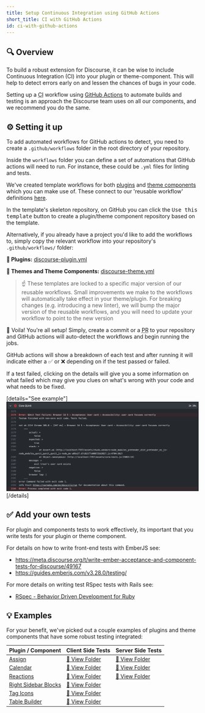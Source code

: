 ```yaml
---
title: Setup Continuous Integration using GitHub Actions
short_title: CI with GitHub Actions
id: ci-with-github-actions
---
```


## :mag: Overview

To build a robust extension for Discourse, it can be wise to include Continuous Integration (CI) into your plugin or theme-component. This will help to detect errors early on and lessen the chances of bugs in your code.

Setting up a <abbr title="Continuous Integration">CI</abbr> workflow using [GitHub Actions](https://github.com/features/actions) to automate builds and testing is an approach the Discourse team uses on all our components, and we recommend you do the same.

## :gear: Setting it up

To add automated workflows for GitHub actions to detect, you need to create a `.github/workflows` folder in the root directory of your repository.

Inside the `workflows` folder you can define a set of automations that GitHub actions will need to run. For instance, these could be `.yml` files for linting and tests.

We've created template workflows for both [plugins](https://github.com/discourse/discourse-plugin-skeleton) and [theme components](https://github.com/discourse/discourse-theme-skeleton) which you can make use of. These connect to our 'reusable workflow' definitions [here](https://github.com/discourse/.github/tree/main/.github/workflows).

In the template's skeleton repository, on GitHub you can click the <kbd>Use this template</kbd> button to create a plugin/theme component repository based on the template.

Alternatively, if you already have a project you'd like to add the workflows to, simply copy the relevant workflow into your repository's `.github/workflows/` folder:

**:electric_plug: Plugins:** [discourse-plugin.yml](https://github.com/discourse/discourse-plugin-skeleton/blob/main/.github/workflows/discourse-plugin.yml)

**:jigsaw: Themes and Theme Components:** [discourse-theme.yml](https://github.com/discourse/discourse-theme-skeleton/blob/main/.github/workflows/discourse-theme.yml)

> :point_up: These templates are locked to a specific major version of our reusable workflows. Small improvements we make to the workflows will automatically take effect in your theme/plugin. For breaking changes (e.g. introducing a new linter), we will bump the major version of the reusable workflows, and you will need to update your workflow to point to the new version

:tada: Voila! You're all setup! Simply, create a commit or a <abbr title="Pull Request">PR</abbr> to your repository and GitHub actions will auto-detect the workflows and begin running the jobs.

GitHub actions will show a breakdown of each test and after running it will indicate either a :white_check_mark: or :x: depending on if the test passed or failed.

If a test failed, clicking on the details will give you a some information on what failed which may give you clues on what's wrong with your code and what needs to be fixed.

[details="See example"]
![example failure|690x320](/assets/ci-with-github-actions-1.png)
[/details]

## :white_check_mark: Add your own tests

For plugin and components tests to work effectively, its important that you write tests for your plugin or theme component.

For details on how to write front-end tests with EmberJS see:

- https://meta.discourse.org/t/write-ember-acceptance-and-component-tests-for-discourse/49167
- https://guides.emberjs.com/v3.28.0/testing/

For more details on writing test RSpec tests with Rails see:

- [RSpec - Behavior Driven Development for Ruby](https://rspec.info/)

## :bulb: Examples

For your benefit, we've picked out a couple examples of plugins and theme components that have some robust testing integrated:

| Plugin / Component                                                               | Client Side Tests                                                                                 | Server Side Tests                                                                     |
| -------------------------------------------------------------------------------- | ------------------------------------------------------------------------------------------------- | ------------------------------------------------------------------------------------- |
| [Assign](https://meta.discourse.org/t/discourse-assign/58044)                    | [:link: View Folder](https://github.com/discourse/discourse-assign/tree/main/test/javascripts)    | [:link: View Folder](https://github.com/discourse/discourse-assign/tree/main/spec)    |
| [Calendar](https://meta.discourse.org/t/discourse-calendar/97376)                | [:link: View Folder](https://github.com/discourse/discourse-calendar/tree/main/test/javascripts)  | [:link: View Folder](https://github.com/discourse/discourse-calendar/tree/main/spec)  |
| [Reactions](https://meta.discourse.org/t/discourse-reactions/183261)             | [:link: View Folder](https://github.com/discourse/discourse-reactions/tree/main/test/javascripts) | [:link: View Folder](https://github.com/discourse/discourse-reactions/tree/main/spec) |
| [Right Sidebar Blocks](https://meta.discourse.org/t/right-sidebar-blocks/231067) | [:link: View Folder](https://github.com/discourse/discourse-right-sidebar-blocks/tree/main/test)  |
| [Tag Icons](https://meta.discourse.org/t/tag-icons/109757)                       | [:link: View Folder](https://github.com/discourse/discourse-tag-icons/tree/main/test)             |
| [Table Builder](https://meta.discourse.org/t/table-builder/236016)               | [:link: View Folder](https://github.com/discourse/discourse-table-builder/tree/main/test)         |
